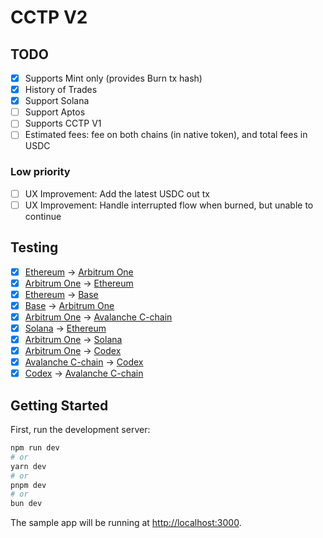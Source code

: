 # CCTP V2

## TODO

- [x] Supports Mint only (provides Burn tx hash)
- [x] History of Trades
- [x] Support Solana
- [ ] Support Aptos
- [ ] Supports CCTP V1
- [ ] Estimated fees: fee on both chains (in native token), and total fees in USDC

### Low priority

- [ ] UX Improvement: Add the latest USDC out tx
- [ ] UX Improvement: Handle interrupted flow when burned, but unable to continue

## Testing

- [x] [Ethereum](https://etherscan.io/tx/0x5e50464610d278bca8a964dfda03044748742604bff8d440a5270eb738a36aee) -> [Arbitrum One](https://arbiscan.io/tx/0x525bb17796a80c097df764064ce0059ec3e68f10792958a2527a623083cfc711)
- [x] [Arbitrum One](https://arbiscan.io/tx/0x0015acffe6f8e0c120bf56bdbd3a064ffdcad05ee731ad1a8b7b76c50cd862f4) -> [Ethereum](https://etherscan.io/tx/0x5b5d7509b8f9516759151028f7c2de1fb5ef475b2275d178e7eef08234d12625)
- [x] [Ethereum](https://etherscan.io/tx/0x6cb313683dbbb7ee60c92835143b9fb5eaf4a3ea7752025ea06e434c2d862154) -> [Base](https://basescan.org/tx/0x81d8574a2f15cbf8f81474ecd65d2a8b0c20f780dada74029717aac6057ada71)
- [x] [Base](https://etherscan.io/tx/0x96e82897a1e647912f22d694af2eb199771a665f285e2fc206b309446d822222) -> [Arbitrum One](https://arbiscan.io/tx/0x33e15db11a09f085e2e4edd4a30dd0070be263e333b02255a9e5d6621f3573e0)
- [x] [Arbitrum One](https://arbiscan.io/tx/0xe8d4963b303bcf013db1ca25a2b477a4e1e918c22a6b7beb67bc616e2a2ed331) -> [Avalanche C-chain](https://snowtrace.io/tx/0x691ece42a5a2c5f3abd14432566e953f8a698f93f2284229a7ffd1aa4f925538)
- [x] [Solana](https://solscan.io/tx/4R2towhLBA1ZeHrF91on42Zbbk4tVpG17Rs84dNKmtnJCSAFNNEFsyGFS4qFyuDvPiKDCTjKQ3Xf31s1gReacbK9) -> [Ethereum](https://etherscan.io/tx/0xc75c86866dcdaf036dc0c29cdc7a75f426d5883e483a778950275b8f09efbaee)
- [x] [Arbitrum One](https://arbiscan.io/tx/0xf268391db5671d5bc43c6c69d91cfe5b51dbb6583a78796e63493bccd6b80592) -> [Solana](https://solscan.io/tx/598Ateqej7eWpR9ndrdnbVY6ZSZWVoZqKSuLiVbjVhYsLnyUfwDcZA3tpMegMdeS9fnyH672PhTDuZi5QERhoHnc)
- [x] [Arbitrum One](https://arbiscan.io/tx/0xf08969b1e5b8df967f9495503b062bb0ca9bda210ed0e2d42c7fbd09156112bd) -> [Codex](https://explorer.codex.xyz/tx/0xf6a37dc84e2aeb286dc5c970d0ece7e4ecccc95c87cbbaf9b96c57cf5102929f)
- [x] [Avalanche C-chain](https://snowtrace.io/tx/0xfbae678dfd381dbc9073fda845227ef502f6819e99f8f431cdafe1534cd3b5a1) -> [Codex](https://explorer.codex.xyz/tx/0x76d2073a4852690dc7e6a08b9173b9bdc20414baaee215fa594624d5c1183088)
- [x] [Codex](https://explorer.codex.xyz/tx/0xbcacf0758cf52e24cf746bbb073b978cbdc7f5cc63fe2d65fe827a4626e5d3b9) -> [Avalanche C-chain](https://snowtrace.io/tx/0x00fa4f035d74435d9e4f90b6c1db9c7e81987555f98bcafef05f3578f407c086?chainid=43114)

## Getting Started

First, run the development server:

```bash
npm run dev
# or
yarn dev
# or
pnpm dev
# or
bun dev
```

The sample app will be running at [http://localhost:3000](http://localhost:3000).
